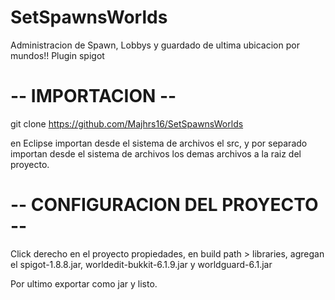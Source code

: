 # SetSpawnsWorlds
Administracion de Spawn, Lobbys y guardado de ultima ubicacion por mundos!! Plugin spigot


# -- IMPORTACION --
git clone https://github.com/Majhrs16/SetSpawnsWorlds

en Eclipse importan desde el sistema de archivos el src, y por separado importan desde el sistema de archivos los demas archivos a la raiz del proyecto.


# -- CONFIGURACION DEL PROYECTO --
Click derecho en el proyecto propiedades, en build path > libraries, agregan el spigot-1.8.8.jar, worldedit-bukkit-6.1.9.jar y worldguard-6.1.jar


Por ultimo exportar como jar y listo.
